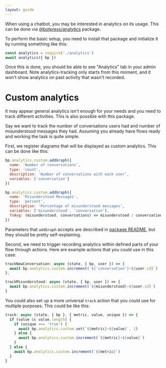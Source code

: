 ```yaml
---
layout: guide
---
```


When using a chatbot, you may be interested in analytics on its usage. This can be done via [@botpress/analytics](https://github.com/botpress/botpress/tree/master/packages/functionals/botpress-analytics) package.

To perform the basic setup, you need to install that package and initialize it by running something like this:

```js
const analytics = require('./analytics')
await analytics({ bp })
```

Once this is done, you should be able to see "Analytics" tab in your admin dashboard. Note analytics-tracking only starts from this moment, and it won't show analytics on past activity that wasn't recorded.

# Custom analytics

It may appear general analytics isn't enough for your needs and you need to track different activities.
This is also possible with this package.

Say we want to track the number of conversations users had and number of misunderstood messages they had.
Assuming you already have flows ready and working the task is quite simple.

First, we register diagrams that will be displayed as custom analytics. This can be done like this:

```js
bp.analytics.custom.addGraph({
  name: 'Number of conversations',
  type: 'count',
  description: 'Number of conversations with each user',
  variables: ['conversation']
})

bp.analytics.custom.addGraph({
  name: 'Misunderstood Messages',
  type: 'percent',
  description: 'Percentage of misunderstood messages',
  variables: ['misunderstood', 'conversation'],
  fnAvg: (misunderstood, conversations) => misunderstood / conversations
})
```

Parameters that `addGraph` accepts are described in [package README](https://github.com/botpress/botpress/tree/master/packages/functionals/botpress-analytics), but they should be pretty self-explaining.

Second, we need to trigger recording analytics within defined parts of your flow through actions. Here are example actions that you could use in this case:

```js
trackNewConversation: async (state, { bp, user }) => {
  await bp.analytics.custom.increment(`${'conversation'}~${user.id}`)
},

trackMisunderstood: async (state, { bp, user }) => {
  await bp.analytics.custom.increment(`${misunderstood}~${user.id}`)
}
```

You could also set up a more universal `track` action that you could use for multiple purposes. This could be like this:

```js
track: async (state, { bp }, { metric, value, unique }) => {
  if (value && value.length) {
    if (unique === 'true') {
      await bp.analytics.custom.set(`${metric}~${value}`, 1)
    } else {
      await bp.analytics.custom.increment(`${metric}~${value}`)
    }
  } else {
    await bp.analytics.custom.increment(`${metric}`)
  }
}
```
